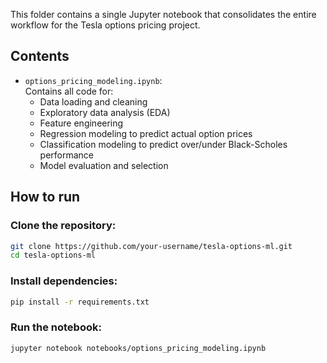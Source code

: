 This folder contains a single Jupyter notebook that consolidates the entire workflow for the Tesla options pricing project.

## Contents

- `options_pricing_modeling.ipynb`:  
  Contains all code for:
  - Data loading and cleaning  
  - Exploratory data analysis (EDA)  
  - Feature engineering  
  - Regression modeling to predict actual option prices  
  - Classification modeling to predict over/under Black-Scholes performance  
  - Model evaluation and selection
 
## How to run

### Clone the repository:

```bash
git clone https://github.com/your-username/tesla-options-ml.git
cd tesla-options-ml
```

### Install dependencies:

```bash
pip install -r requirements.txt
```

### Run the notebook:
```bash
jupyter notebook notebooks/options_pricing_modeling.ipynb
```

